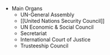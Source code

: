 - Main Organs
  * UN-General Assembly
  * [[United Nations Security Council]]
  * UN Economic & Social Council
  * Secretariat
  * International Court of Justice
  * Trusteeship Council